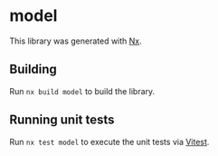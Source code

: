 # model

This library was generated with [Nx](https://nx.dev).

## Building

Run `nx build model` to build the library.

## Running unit tests

Run `nx test model` to execute the unit tests via [Vitest](https://vitest.dev/).
